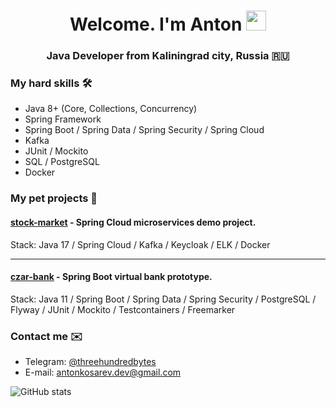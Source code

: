 <h1 align="center">
    Welcome. I'm Anton
    <img src="https://github.com/threehundredbytes/threehundredbytes/assets/wave.gif" height="32">
</h1>
<h3 align="center">
    Java Developer from Kaliningrad city, Russia 🇷🇺
</h3>

### My hard skills 🛠️ 
- Java 8+ (Core, Collections, Concurrency)
- Spring Framework
- Spring Boot / Spring Data / Spring Security / Spring Cloud
- Kafka
- JUnit / Mockito
- SQL / PostgreSQL
- Docker

### My pet projects 🐾
#### [stock-market](https://github.com/threehundredbytes/stock-market) - Spring Cloud microservices demo project.

Stack: Java 17 / Spring Cloud / Kafka / Keycloak / ELK / Docker

---

#### [czar-bank](https://github.com/threehundredbytes/czar-bank) - Spring Boot virtual bank prototype.

Stack: Java 11 / Spring Boot / Spring Data / Spring Security / PostgreSQL / Flyway / JUnit / Mockito / Testcontainers / Freemarker

### Contact me ✉️
- Telegram: [@threehundredbytes](https://t.me/threehundredbytes)
- E-mail: [antonkosarev.dev@gmail.com](mailto:antonkosarev.dev@gmail.com)

![GitHub stats](https://github-readme-stats.vercel.app/api?username=threehundredbytes&show_icons=true&theme=transparent)  

